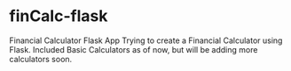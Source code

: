 # finCalc-flask
Financial Calculator Flask App
Trying to create a Financial Calculator using Flask. Included Basic Calculators as of now, but will be adding more calculators soon. 
